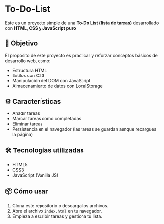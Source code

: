 # To-Do-List

Este es un proyecto simple de una **To-Do List (lista de tareas)** desarrollado con **HTML, CSS y JavaScript puro**

## 🎯 Objetivo

El propósito de este proyecto es practicar y reforzar conceptos básicos de desarrollo web, como:

- Estructura HTML
- Estilos con CSS
- Manipulación del DOM con JavaScript
- Almacenamiento de datos con LocalStorage

## ⚙️ Características

- Añadir tareas
- Marcar tareas como completadas
- Eliminar tareas
- Persistencia en el navegador (las tareas se guardan aunque recargues la página)

## 🛠 Tecnologías utilizadas

- HTML5
- CSS3
- JavaScript (Vanilla JS)

## 📦 Cómo usar

1. Clona este repositorio o descarga los archivos.
2. Abre el archivo `index.html` en tu navegador.
3. Empieza a escribir tareas y gestiona tu lista.
